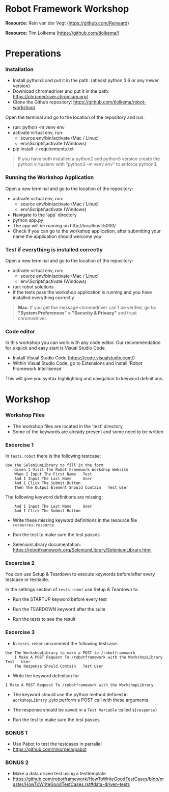 # Robot Framework Workshop

**Resource:** Rein van der Vegt (https://github.com/Reinaard)

**Resource:** Tim Lolkema (https://github.com/tlolkema/)


# Preperations

### Installation

- Install python3 and put it in the path. (atleast python 3.6 or any newer version)
- Download chromedriver and put it in the path: https://chromedriver.chromium.org/
- Clone the Github repository: https://github.com/tlolkema/robot-workshop/

Open the terminal and go to the location of the repository and run:
- run: python -m venv env
- activate virtual env, run:
    - source env/bin/activate (Mac / Linux)
    - env\Scripts\activate (Windows)
- pip install -r requirements.txt


> If you have both installed a python2 and python3 version create the python virtualenv with "python3 -m venv env" to enforce python3.


### Running the Workshop Application

Open a new terminal and go to the location of the repository:
- activate virtual env, run:
    - source env/bin/activate (Mac / Linux)
    - env\Scripts\activate (Windows)
- Navigate to the 'app' directory
- python app.py
- The app will be running on http://localhost:5000/
- Check if you can go to the workshop application, after submitting your name the application should welcome you.


### Test if everything is installed correctly

Open a new terminal and go to the location of the repository:
- activate virtual env, run:
    - source env/bin/activate (Mac / Linux)
    - env\Scripts\activate (Windows)
- run: robot solutions
- if the tests pass the workshop application is running and you have installed everything correctly

> **Mac**: If you get the message chromedriver can't be verifed, go to: **"System Preferences" > "Security & Privacy"** and trust chromedriver. 


### Code editor

In this workshop you can work with any code editor.
Our recommendation for a quick and easy start is Visual Studio Code.

- Install Visual Studio Code (https://code.visualstudio.com/)
- Within Visual Studio Code, go to Extensions and install 'Robot Framework Intellisense'

This will give you syntax highlighting and navigation to keyword definitions.


# Workshop

### Workshop Files

- The workshop files are located in the 'test' directory
- Some of the keywords are already present and some need to be written


### Excercise 1

In ``tests.robot`` there is the following testcase:

```robotframework
Use the SeleniumLibrary to fill in the form
    Given I Visit The Robot Framework Workshop Website
    When I Input The First Name   Test
    And I Input The Last Name     User
    And I Click The Submit Button
    Then The Output Element Should Contain   Test User
```

The following keyword definitions are missing:

```robotframework
    And I Input The Last Name     User
    And I Click The Submit Button
```
    
- Write these missing keyword definitions in the resource file ``resources.resource``
- Run the test to make sure the test passes

- SeleniumLibrary documentation:
    https://robotframework.org/SeleniumLibrary/SeleniumLibrary.html


### Excercise 2

You can use Setup & Teardown to execute keywords before/after every testcase or testsuite.

In the settings section of ``tests.robot`` use Setup & Teardown to:
- Run the STARTUP keyword before every test
- Run the TEARDOWN keyword after the suite

- Run the tests to see the result


### Excercise 3

- In ``tests.robot`` uncomment the following testcase:

```robotframework
Use The WorkshopLibrary to make a POST to /robotframework
    I Make A POST Request To /robotframework with the WorkshopLibrary   Test   User
    The Response Should Contain   Test User
```

- Write the keyword definition for 
```robotframework
I Make A POST Request To /robotframework with the WorkshopLibrary
```

- The keyword should use the python method defined in ``WorkshopLibrary.py``to perform a POST call with these arguments.
- The response should be saved in a ``Test Variable`` called ``${response}``

- Run the test to make sure the test passes


### BONUS 1

- Use Pabot to test the testcases in parrallel
- https://github.com/mkorpela/pabot


### BONUS 2

- Make a data driven test using a testtemplate
- https://github.com/robotframework/HowToWriteGoodTestCases/blob/master/HowToWriteGoodTestCases.rst#data-driven-tests
